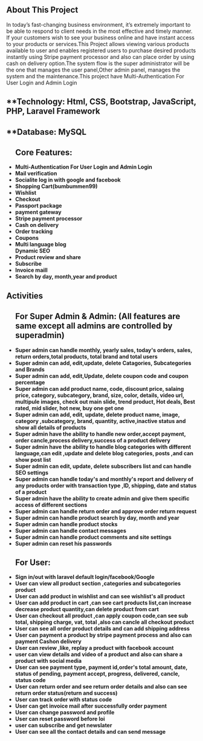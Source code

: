 ## About This Project
In today’s fast-changing business environment, it’s extremely important to be able to respond to client needs in the most effective and timely manner. If your customers wish to see your business online and have instant access to your products or services.This Project allows viewing various products available to user and enables registered users to purchase desired products instantly using Stripe payment processor and also can place order by using cash on delivery option.The system flow is the super administrator  will be the one that manages the user panel,Other admin panel, manages the system and the maintenance.This project have Multi-Authentication For User Login and Admin Login


## **Technology: Html, CSS, Bootstrap, JavaScript, PHP, Laravel Framework
## **Database: MySQL


<ul>
<h2>Core Features:</h2> 
<li><b>Multi-Authentication For User Login and Admin Login</b></li>
<li><b>Mail verification</b></li>
<li><b>Socialite log in with google and facebook</b></li>
<li><b>Shopping Cart(bumbummen99)</b></li>
<li><b>Wishlist</b></li>
<li><b>Checkout<b></li> 
<li><b>Passport package<b></li>
<li><b>payment gateway<b></li> 
<li><b>Stripe payment processor<b></li> 
<li><b>Cash on delivery<b></li>
<li><b>Order tracking</b></li>
<li><b>Coupons</b></li>
<li><b>Multi language blog</b> </li>
</li><b>Dynamic SEO</b></li>
<li><b>Product review and share</b></li>
<li><b>Subscribe<b></li>
<li><b>Invoice mail</b>l</li>
<li><b>Search by day, month,year and product</b></li>
</ul>





##  Activities
<ul>
<h2>For Super Admin & Admin: (All features are same except all admins are controlled by superadmin)</h2>
<li>Super admin can handle monthly, yearly sales, today's orders, sales, return orders,total products, total brand and total users </li>
<li>Super admin can add, edit,update, delete Catagories, Subcategories and Brands </li>
<li>Super admin can add, edit,Update, delete coupon code and coupon percentage</li>
<li>Super admin can add product name, code, discount price, salaing price, category, subcategory, brand, size, color, details, video url, multipule images, check out main slide, trend product, Hot deals, Best rated, mid slider, hot new, buy one get one</li>
<li>Super admin can add, edit, update, delete product name, image, category ,subcategory, brand, quantity, active,inactive status and show all details of products</li>
<li>Super admin have the ability to handle new order,accept payment, order cancle,process delivery,success of a product delivery</li>
<li>Super admin have the ability to handle blog categories with different language,can edit ,update and delete blog categories, posts ,and can show post list</li>
<li>Super admin can edit, update, delete subscribers list and can handle SEO settings</li>
<li>Super admin can handle today's and monthly's report and delivery of any products order  with transaction type ,ID, shipping, date and status of a product</li>
<li>Super admin have the ability to create admin and give them specific access of different sections</li> 
<li>Super admin can handle return order and approve order return request</li>
<li>Super admin can handle product search by day, month and year</li>
<li>Super admin can handle product stocks</li>
<li>Super admin can handle contact messages</li>
<li>Super admin can handle product comments and site settings</li>
<li>Super admin can reset his passwords</li>
</ul>




<ul>
<h2>For User:</h2>
<li>Sign in/out with laravel default login/facebook/Google </li>
<li>User can view all product section ,categories and subcategories product</li>
<li>User can add product in wishlist and can see wishlist's all product</li>
<li>User can add product in cart ,can see cart products list,can increase decrease product quantity,can delete product from  cart</li>
<li>User can checkout all product ,can apply coupon code,can see sub total, shipping charge, vat, total ,also can cancle all checkout product</li>
<li>User can see all order product details and can add shipping address </li>
<li>User can payment a product  by stripe payment process and also can payment Cashon delivery</li>
<li>User can review ,like, replay a product with facebook account</li>
<li>user can view details and video of a product and also can share a product with social media</li>
<li>User can see payment type, payment id,order's total amount, date, status of pending, payment accept, progress, delivered, cancle, status code </li>
<li>User can return order and see return order details and also can see return order status(return and success)</li>
<li>User can track order with status code</li>
<li>User can get invoice mail after successfully order payment </li>
<li>User can change password and profile</li>
<li>User can reset password before loi</li>
<li>user can subscribe and get newslater</li>
<li>User can see all the contact details and can send message </li>
</ul>







